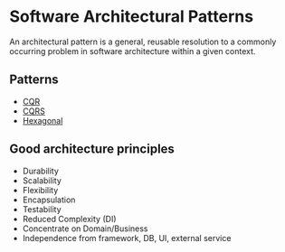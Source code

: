 # Software Architectural Patterns

An architectural pattern is a general, reusable resolution to a commonly occurring problem in software architecture within a given context.

## Patterns
* [CQR](cqs.md)
* [CQRS](cqrs.md)
* [Hexagonal](hexagonal.md)

## Good architecture principles
* Durability
* Scalability
* Flexibility
* Encapsulation
* Testability
* Reduced Complexity (DI)
* Concentrate on Domain/Business
* Independence from framework, DB, UI, external service